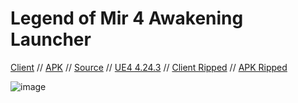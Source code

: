 # Legend of Mir 4 Awakening Launcher

[Client](https://mirfiles.com/resources/mir2/users/Jev/Mir%204/AWK.rar) // [APK](https://awakening4.us-southeast-1.linodeobjects.com/MirMobile-NA-1113.apk) // [Source](https://github.com/JevLOMCN/mir4) // [UE4 4.24.3](https://github.com/EpicGames) // [Client Ripped](https://mirfiles.com/resources/mir2/users/Jev/Mir%204/Client%20Ripped.rar)  // [APK Ripped](https://.)

![image](https://github.com/JevLOMCN/mir4-launcher/assets/68875342/3c1fe3b1-370a-41c9-a8b8-bbfdd05a1b0d)
